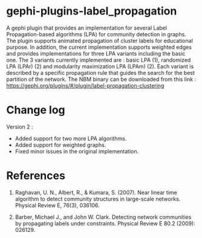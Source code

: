 gephi-plugins-label_propagation
===============================

A gephi plugin that provides an implementation for several Label Propagation-based algorithms (LPA) for community detection in graphs. 
The plugin supports animated propagation of cluster labels for educational purpose. In addition, the current implementation supports weighted edges and provides implementations for three LPA variants including the basic one. The 3 variants currently implemented are : basic LPA (1), randomized LPA (LPAr) (2) and modularity maximization LPA (LPAm) (2). Each variant is described by a specific propagation rule that guides the search for the best partition of the network. The NBM binary can be downloaded from this link : https://gephi.org/plugins/#/plugin/label-propagation-clustering

Change log
===========
Version 2 : 
- Added support for two more LPA algorithms.
- Added support for weighted graphs.
- Fixed minor issues in the original implementation.

References
===========
1. Raghavan, U. N., Albert, R., & Kumara, S. (2007). Near linear time algorithm to detect community structures in large-scale networks. Physical Review E, 76(3), 036106.

2. Barber, Michael J., and John W. Clark. Detecting network communities by propagating labels under constraints. Physical Review E 80.2 (2009): 026129.
